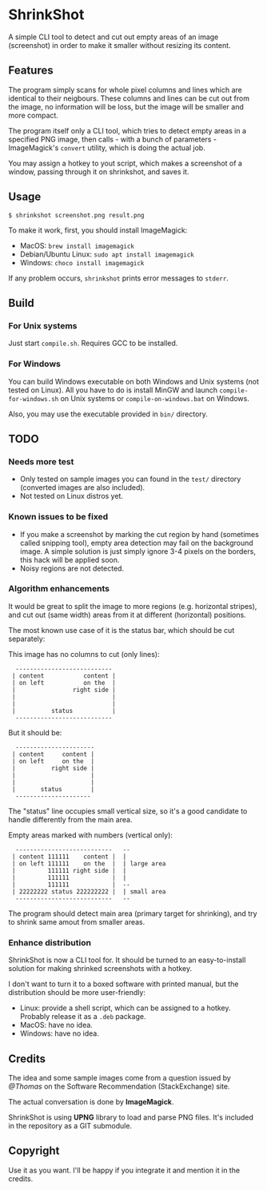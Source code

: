 # ShrinkShot

A simple CLI tool to detect and cut out empty areas of an image (screenshot) in order to make it smaller without resizing its content.

## Features

The program simply scans for whole pixel columns and lines which are identical to their neigbours. These columns and lines can be cut out from the image, no information will be loss, but the image will be smaller and more compact.

The program itself only a CLI tool, which tries to detect empty areas in a specified PNG image, then calls - with a bunch of parameters - ImageMagick's `convert` utility, which is doing the actual job.

You may assign a hotkey to yout script, which makes a screenshot of a window, passing through it on shrinkshot, and saves it.

## Usage

```
$ shrinkshot screenshot.png result.png
```

To make it work, first, you should install ImageMagick:

- MacOS: `brew install imagemagick`
- Debian/Ubuntu Linux: `sudo apt install imagemagick`
- Windows: `choco install imagemagick`

If any problem occurs, `shrinkshot` prints error messages to `stderr`.

## Build

### For Unix systems

Just start `compile.sh`. Requires GCC to be installed.

### For Windows

You can build Windows executable on both Windows and Unix systems
(not tested on Linux). All you have to do is install MinGW and
launch `compile-for-windows.sh` on Unix systems or `compile-on-windows.bat`
on Windows.

Also, you may use the executable provided in `bin/` directory.

## TODO

### Needs more test

- Only tested on sample images you can found in the `test/` directory
(converted images are also included).
- Not tested on Linux distros yet.

### Known issues to be fixed

- If you make a screenshot by marking the cut region by hand (sometimes called snipping tool), empty area detection may fail on the background image. A simple solution is just simply ignore 3-4 pixels on the borders, this hack will be applied soon.
- Noisy regions are not detected.

### Algorithm enhancements

It would be great to split the image to more regions
(e.g. horizontal stripes), and cut out (same width) areas from it
at different (horizontal) positions.

The most known use case of it is the status bar, which should be
cut separately:

This image has no columns to cut (only lines):
````
  ---------------------------
 | content           content |
 | on left           on the  |
 |                right side |
 |                           |
 |                           |
 |          status           |
  ---------------------------
````

But it should be:
````
  ----------------------
 | content     content |
 | on left     on the  |
 |          right side |
 |                     |
 |                     |
 |       status        |
  ---------------------
````

The "status" line occupies small vertical size,
so it's a good candidate to handle differently from the main area.

Empty areas marked with numbers (vertical only):
````
  ---------------------------   --
 | content 111111    content |  |
 | on left 111111    on the  |  | large area
 |         111111 right side |  |
 |         111111            |  |
 |         111111            |  --
 | 22222222 status 222222222 |  | small area
  ---------------------------   --
````

The program should detect main area (primary target for shrinking),
and try to shrink same amout from smaller areas.

### Enhance distribution

ShrinkShot is now a CLI tool for. It should be turned to an easy-to-install solution for making shrinked screenshots with a hotkey.

I don't want to turn it to a boxed software with printed manual, but the distribution should be more user-friendly:
- Linux: provide a shell script, which can be assigned to a hotkey. Probably release it as a `.deb` package.
- MacOS: have no idea.
- Windows: have no idea.

## Credits

The idea and some sample images come from a question issued by *@Thomas* on the Software Recommendation (StackExchange) site.

The actual conversation is done by **ImageMagick**.

ShrinkShot is using **UPNG** library to load and parse PNG files. It's included in the repository as a GIT submodule.

## Copyright

Use it as you want. I'll be happy if you integrate it and mention it in the credits.
